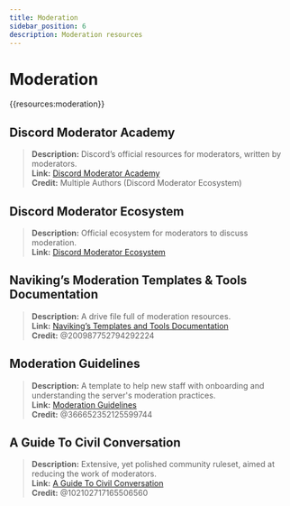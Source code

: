 ```yaml
---
title: Moderation
sidebar_position: 6
description: Moderation resources
---
```


# Moderation

{{resources:moderation}}

## **Discord Moderator Academy**

> **Description:** Discord’s official resources for moderators, written by moderators. <br/>
> **Link:** [Discord Moderator Academy](https://dis.gd/moderation) <br/>
> **Credit:** Multiple Authors (Discord Moderator Ecosystem)

## **Discord Moderator Ecosystem**

> **Description:** Official ecosystem for moderators to discuss moderation. <br/>
> **Link:** [Discord Moderator Ecosystem](https://discord.com/blog/announcing-the-discord-moderator-academy-exam)

## **Naviking’s Moderation Templates & Tools Documentation**

> **Description:** A drive file full of moderation resources. <br/>
> **Link:** [Naviking’s Templates and Tools Documentation](https://drive.google.com/drive/folders/1vqdEEBqqCftZgMTkgqK8sKzxtdMANu4U) <br/>
> **Credit:** @200987752794292224

## **Moderation Guidelines**

> **Description:** A template to help new staff with onboarding and understanding the server's moderation practices. <br/>
> **Link:** [Moderation Guidelines](https://staff-guidelines.super.site/) <br/>
> **Credit:** @366652352125599744

## **A Guide To Civil Conversation**

> **Description:** Extensive, yet polished community ruleset, aimed at reducing the work of moderators. <br/>
> **Link:** [A Guide To Civil Conversation](https://conversation.guide/) <br/>
> **Credit:** @102102717165506560
